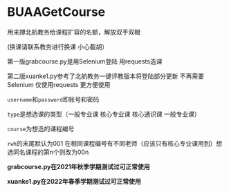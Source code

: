 # BUAAGetCourse
用来蹲北航教务给课程扩容的名额，解放双手双眼

(换课请联系教务进行换课 小心截胡）


第一版grabcourse.py是用Selenium登陆 用requests选课

第二版xuanke1.py参考了北航教务一键评教版本将登陆部分更新 不再需要Selenium 仅使用requests 更方便使用

`username`和`password`即账号和密码

`type`是想选课的类型（一般专业课 核心专业课 核心通识课 一般专业课）

`course`为想选的课程编号

`rwh`的末尾默认为001  在相同课程编号有不同老师（应该只有核心专业课用到）想选同名课程的第n个则改为00n  

**grabcourse.py在2021年秋季学期测试过可正常使用**

**xuanke1.py在2022年春季学期测试过可正常使用**
